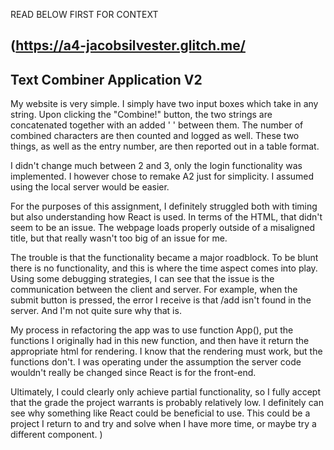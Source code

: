 READ BELOW FIRST FOR CONTEXT

(https://a4-jacobsilvester.glitch.me/
---

## Text Combiner Application V2
My website is very simple. I simply have two input boxes which take in any string. Upon clicking the "Combine!" button, the two strings are concatenated together with an added ' ' between them. The number of combined characters are then counted and logged as well. These two things, as well as the entry number, are then reported out in a table format.

I didn't change much between 2 and 3, only the login functionality was implemented. I however chose to remake A2 just for simplicity. I assumed using the local server would be easier.

For the purposes of this assignment, I definitely struggled both with timing but also understanding how React is used. In terms of the HTML, that didn't seem to be an issue. The webpage loads properly outside of a misaligned title, but that really wasn't too big of an issue for me. 

The trouble is that the functionality became a major roadblock. To be blunt there is no functionality, and this is where the time aspect comes into play. Using some debugging strategies, I can see that the issue is the communication between the client and server. For example, when the submit button is pressed, the error I receive is that /add isn't found in the server. And I'm not quite sure why that is.

My process in refactoring the app was to use function App(), put the functions I originally had in this new function, and then have it return the appropriate html for rendering. I know that the rendering must work, but the functions don't. I was operating under the assumption the server code wouldn't really be changed since React is for the front-end. 

Ultimately, I could clearly only achieve partial functionality, so I fully accept that the grade the project warrants is probably relatively low. I definitely can see why something like React could be beneficial to use. This could be a project I return to and try and solve when I have more time, or maybe try a different component.
)
